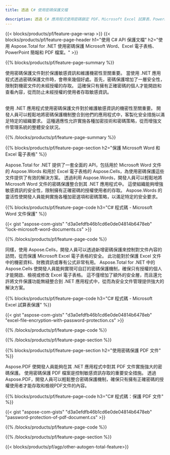 ```yaml
---
title: 透過 C# 使用密碼保護文檔 

description: 透過 C# 應用程式使用密碼鎖定 PDF、Microsoft Excel 試算表、PowerPoint 簡報和 Word 文件。 輕鬆套用密碼保護。
---
```


{{< blocks/products/pf/feature-page-wrap >}}
{{< blocks/products/pf/feature-page-header h1="使用 C# API 保護文檔" h2="使用 Aspose.Total for .NET 使用密碼保護 Microsoft Word、Excel 電子表格、PowerPoint 簡報和 PDF 檔案。" >}}

{{% blocks/products/pf/feature-page-summary %}}

使用密碼保護文件對於保護敏感資訊和維護機密性至關重要。 當使用 .NET 應用程式透過密碼保護文件時，會帶來幾個好處。首先，密碼保護增加了一層安全性，限制對機密文件的未經授權的存取。 這確保只有擁有正確密碼的個人才能開啟和查看內容，從而防止未經授權的使用者存取敏感資訊。 <br /><br />

使用 .NET 應用程式使用密碼保護文件對於維護敏感資訊的機密性至關重要。 開發人員可以輕鬆地將密碼保護機制整合到他們的應用程式中，客製化安全措施以滿足特定的組織要求。 這種適應性允許實施各種加密技術和密碼策略，從而增強文件管理系統的整體安全狀況。

{{% /blocks/products/pf/feature-page-summary  %}}


{{% blocks/products/pf/feature-page-section  h2="保護 Microsoft Word 和 Excel 電子表格" %}}

Aspose.Total for .NET 提供了一套全面的 API，包括用於 Microsoft Word 文件的 Aspose.Words 和用於 Excel 電子表格的 Aspose.Cells，為使用密碼保護這些文件提供了有效的解決方案。 透過利用 Aspose.Words，開發人員可以輕鬆地將 Microsoft Word 文件的密碼保護整合到其 .NET 應用程式中。 這使組織能夠增強敏感資訊的安全性，限制擁有正確密碼的授權使用者的存取。 Aspose.Words 的靈活性使開發人員能夠實施各種加密選項和密碼策略，以滿足特定的安全要求。 <br />

{{% blocks/products/pf/feature-page-code h3="C# 程式碼 - Microsoft Word 文件保護" %}}

{{< gist "aspose-com-gists" "d3a0efdfb46b1cd6e0de04814b6478eb" "lock-microsoft-word-documents.cs" >}}

{{% /blocks/products/pf/feature-page-code  %}}

同樣，使用 Aspose.Cells，開發人員可以透過新增密碼保護來控制對文件內容的訪問，從而保護 Microsoft Excel 電子表格的安全。 此功能對於保護 Excel 文件中的機密資料、財務資訊或專有公式非常有用。 Aspose.Total for .NET 中的 Aspose.Cells 使開發人員能夠實現可自訂的密碼保護機制，確保只有授權的個人才能開啟、檢視或修改 Excel 電子表格。 這不僅增加了額外的安全層，而且還允許將文件保護功能無縫整合到 .NET 應用程式中，從而為安全文件管理提供強大的解決方案。

{{% blocks/products/pf/feature-page-code h3="C# 程式碼 - Microsoft Excel 試算表保護" %}}

{{< gist "aspose-com-gists" "d3a0efdfb46b1cd6e0de04814b6478eb" "excel-file-encryption-with-password-protection.cs" >}}

{{% /blocks/products/pf/feature-page-code  %}}

{{% /blocks/products/pf/feature-page-section %}}

{{% blocks/products/pf/feature-page-section  h2="使用密碼保護 PDF 文件" %}}

Aspose.PDF 使開發人員能夠在其 .NET 應用程式中對其 PDF 文件實施強大的密碼保護。 使用密碼保護 PDF 檔案是控制敏感資訊存取的重要安全措施。 透過Aspose.PDF，開發人員可以輕鬆整合密碼保護機制，確保只有擁有正確密碼的授權使用者才能存取和檢視PDF文件的內容。 <br />

{{% blocks/products/pf/feature-page-code h3="C# 程式碼：保護 PDF 文件" %}}

{{< gist "aspose-com-gists" "d3a0efdfb46b1cd6e0de04814b6478eb" "password-protection-of-pdf-document.cs" >}}

{{% /blocks/products/pf/feature-page-code  %}}

{{% /blocks/products/pf/feature-page-section %}}

{{< blocks/products/pf/agp/other-autogen-total-feature>}}